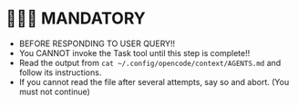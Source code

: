# 🚨🚨🚨 MANDATORY
- BEFORE RESPONDING TO USER QUERY!!
- You CANNOT invoke the Task tool until this step is complete!!
- Read the output from `cat ~/.config/opencode/context/AGENTS.md` and follow its instructions.
- If you cannot read the file after several attempts, say so and abort. (You must not continue)
